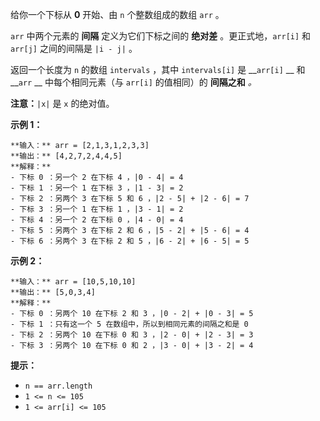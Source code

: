 给你一个下标从 **0** 开始、由 `n` 个整数组成的数组 `arr` 。

`arr` 中两个元素的 **间隔** 定义为它们下标之间的 **绝对差** 。更正式地，`arr[i]` 和 `arr[j]` 之间的间隔是 `|i -
j|` 。

返回一个长度为 `n` 的数组 `intervals` ，其中 `intervals[i]` 是 __`arr[i]` __ 和 __`arr` __
中每个相同元素（与 `arr[i]` 的值相同）的 **间隔之和** _。_

**注意：**`|x|` 是 `x` 的绝对值。



**示例 1：**

    
    
    **输入：** arr = [2,1,3,1,2,3,3]
    **输出：** [4,2,7,2,4,4,5]
    **解释：**
    - 下标 0 ：另一个 2 在下标 4 ，|0 - 4| = 4
    - 下标 1 ：另一个 1 在下标 3 ，|1 - 3| = 2
    - 下标 2 ：另两个 3 在下标 5 和 6 ，|2 - 5| + |2 - 6| = 7
    - 下标 3 ：另一个 1 在下标 1 ，|3 - 1| = 2
    - 下标 4 ：另一个 2 在下标 0 ，|4 - 0| = 4
    - 下标 5 ：另两个 3 在下标 2 和 6 ，|5 - 2| + |5 - 6| = 4
    - 下标 6 ：另两个 3 在下标 2 和 5 ，|6 - 2| + |6 - 5| = 5
    

**示例 2：**

    
    
    **输入：** arr = [10,5,10,10]
    **输出：** [5,0,3,4]
    **解释：**
    - 下标 0 ：另两个 10 在下标 2 和 3 ，|0 - 2| + |0 - 3| = 5
    - 下标 1 ：只有这一个 5 在数组中，所以到相同元素的间隔之和是 0
    - 下标 2 ：另两个 10 在下标 0 和 3 ，|2 - 0| + |2 - 3| = 3
    - 下标 3 ：另两个 10 在下标 0 和 2 ，|3 - 0| + |3 - 2| = 4
    



**提示：**

  * `n == arr.length`
  * `1 <= n <= 105`
  * `1 <= arr[i] <= 105`

